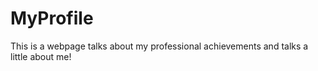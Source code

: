 # MyProfile
This is a webpage talks about my professional achievements and talks a little about me!
